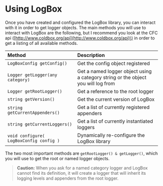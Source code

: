 # Using LogBox

Once you have created and configured the LogBox library, you can interact with it in order to get logger objects. The main methods you will use to interact with LogBox are the following, but I recommend you look at the CFC api \([http://www.coldbox.org/api](http://www.coldbox.org/api)\) in order to get a listing of all available methods.

| Method | Description |
| :--- | :--- |
| `LogBoxConfig getConfig()` | Get the config object registered |
| `Logger getLogger(any category)` | Get a named logger object using a category string or the object you will log from |
| `Logger getRootLogger()` | Get a reference to the root logger |
| `string getVersion()` | Get the current version of LogBox |
| `string getCurrentAppenders()` | Get a list of currently registered appenders |
| `string getCurrentLoggers()` | Get a list of currently instantiated loggers |
| `void configure( LogBoxConfig config )` | Dynamically re-configure the LogBox library |

The two most important methods are `getRootLogger() & getLogger()`, which you will use to get the root or named logger objects.

> **Caution:** When you ask for a named category logger and LogBox cannot find its definition, it will create a logger that will inherit its logging levels and appenders from the root logger.

